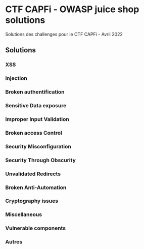 # CTF CAPFi - OWASP juice shop solutions
Solutions des challenges pour le CTF CAPFi - Avril 2022

## Solutions

### XSS
### Injection
### Broken authentification
### Sensitive Data exposure
### Improper Input Validation
### Broken access Control
### Security Misconfiguration
### Security Through Obscurity
### Unvalidated Redirects
### Broken Anti-Automation
### Cryptography issues
### Miscellaneous
### Vulnerable components
### Autres
